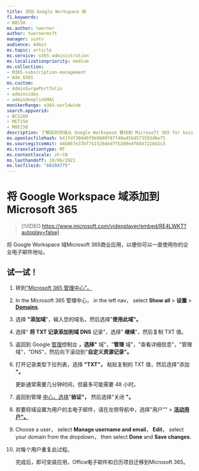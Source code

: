 ```yaml
---
title: 添加 Google Workspace 域
f1.keywords:
- NOCSH
ms.author: twerner
author: twernermsft
manager: scotv
audience: Admin
ms.topic: article
ms.service: o365-administration
ms.localizationpriority: medium
ms.collection:
- M365-subscription-management
- Adm_O365
ms.custom:
- AdminSurgePortfolio
- adminvideo
- admindeeplinkMAC
monikerRange: o365-worldwide
search.appverid:
- BCS160
- MET150
- MOE150
description: 了解如何将域从 Google Workspace 移动到 Microsoft 365 for business。
ms.openlocfilehash: b41fdf304d0f0b9680f87f40a4564573593d6e75
ms.sourcegitcommit: d4b867e37bf741528ded7fb289e4f6847228d2c5
ms.translationtype: MT
ms.contentlocale: zh-CN
ms.lasthandoff: 10/06/2021
ms.locfileid: "60204775"
---
```

# <a name="add-your-google-workspace-domain-to-microsoft-365"></a>将 Google Workspace 域添加到Microsoft 365

> [!VIDEO https://www.microsoft.com/videoplayer/embed/RE4LWKT?autoplay=false]

将 Google Workspace 域Microsoft 365商业应用，以便你可以一直使用你的企业电子邮件地址。

## <a name="try-it"></a>试一试！

1. 转到["Microsoft 365 管理中心"。](https://admin.microsoft.com)
1. In the Microsoft 365 管理中心， in the left nav， select **Show all**  >  **设置**  >  <a href="https://go.microsoft.com/fwlink/p/?linkid=834818" target="_blank">**Domains**</a>.
1. 选择 **"添加域**"，输入您的域名，然后选择"**使用此域"。** 
1. 选择" **将 TXT 记录添加到域 DNS** 记录"，选择" **继续**"，然后复制 TXT 值。 
1. 返回到 Google [管理](https://admin.google.com)控制台 **，选择"** 域"，"**管理** 域"，"查看详细信息"，"管理域"，"DNS"，然后向下滚动到"**自定义资源记录"。**   
1. 打开记录类型下拉列表，选择 **"TXT"，** 粘贴复制的 TXT 值，然后选择"添加 **"。** 

    更新通常需要几分钟时间，但最多可能需要 48 小时。 
1. 返回到管理 <a href="https://go.microsoft.com/fwlink/p/?linkid=2024339" target="_blank">中心，选择</a>"**验证"，** 然后选择"关闭 **"。** 
1. 若要将域设置为用户的主电子邮件，请在左侧导航中，选择"用户""  >  [**活动用户"。**](https://go.microsoft.com/fwlink/p/?linkid=834822) 
1. Choose a user， select **Manage username and email**， **Edit**， select your domain from the dropdown， then select **Done** and **Save changes**. 
1. 对每个用户重复此过程。 

    完成后，即可安装应用，Office电子邮件和日历项目迁移到Microsoft 365。 